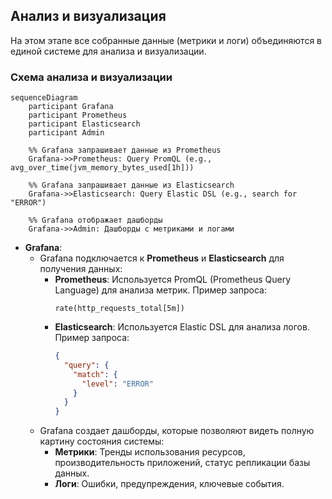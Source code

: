 ## **Анализ и визуализация**

На этом этапе все собранные данные (метрики и логи) объединяются в единой системе для анализа и визуализации.

### **Схема анализа и визуализации**

```mermaid
sequenceDiagram
    participant Grafana
    participant Prometheus
    participant Elasticsearch
    participant Admin

    %% Grafana запрашивает данные из Prometheus
    Grafana->>Prometheus: Query PromQL (e.g., avg_over_time(jvm_memory_bytes_used[1h]))

    %% Grafana запрашивает данные из Elasticsearch
    Grafana->>Elasticsearch: Query Elastic DSL (e.g., search for "ERROR")

    %% Grafana отображает дашборды
    Grafana->>Admin: Дашборды с метриками и логами
```

- **Grafana**:
  - Grafana подключается к **Prometheus** и **Elasticsearch** для получения данных:
    - **Prometheus**: Используется PromQL (Prometheus Query Language) для анализа метрик. Пример запроса:
      ```promql
      rate(http_requests_total[5m])
      ```
    - **Elasticsearch**: Используется Elastic DSL для анализа логов. Пример запроса:
      ```json
      {
        "query": {
          "match": {
            "level": "ERROR"
          }
        }
      }
      ```
  - Grafana создает дашборды, которые позволяют видеть полную картину состояния системы:
    - **Метрики**: Тренды использования ресурсов, производительность приложений, статус репликации базы данных.
    - **Логи**: Ошибки, предупреждения, ключевые события.

